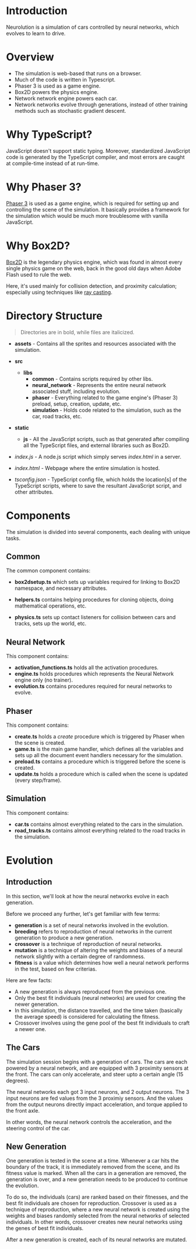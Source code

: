 # Introduction

Neurolution is a simulation of cars controlled by neural networks, which evolves to learn to drive.

# Overview

- The simulation is web-based that runs on a browser.
- Much of the code is written in Typescript.
- Phaser 3 is used as a game engine.
- Box2D powers the physics engine.
- Network network engine powers each car.
- Network networks evolve through generations, instead of other training methods such as stochastic gradient descent.

# Why TypeScript?

JavaScript doesn't support static typing. Moreover, standardized JavaScript code is generated by the TypeScript compiler, and most errors are caught at compile-time instead of at run-time.

# Why Phaser 3?

[Phaser 3](https://phaser.io/phaser3) is used as a game engine, which is required for setting up and controlling the scene of the simulation. It basically provides a framework for the simulation which would be much more troublesome with vanilla JavaScript.

# Why Box2D?

[Box2D](https://box2d.org/) is the legendary physics engine, which was found in almost every single physics game on the web, back in the good old days when Adobe Flash used to rule the web.

Here, it's used mainly for collision detection, and proximity calculation; especially using techniques like [ray casting](https://en.wikipedia.org/wiki/Ray_casting).

# Directory Structure

> Directories are in bold, while files are italicized.

- **assets** - Contains all the sprites and resources associated with the simulation.
- **src**
	- **libs**
		- **common** - Contains scripts required by other libs.
		- **neural_network** - Represents the entire neural network associated stuff, including evolution.
		- **phaser** - Everything related to the game engine's (Phaser 3) preload, setup, creation, update, etc.
		- **simulation** - Holds code related to the simulation, such as the car, road tracks, etc.

- **static**
	- **js** - All the JavaScript scripts, such as that generated after compiling all the TypeScript files, and external libraries such as Box2D.

- *index.js* - A node.js script which simply serves *index.html* in a server.
- *index.html* - Webpage where the entire simulation is hosted.
- *tsconfig.json* - TypeScript config file, which holds the location[s] of the TypeScript scripts, where to save the resultant JavaScript script, and other attributes.

# Components

The simulation is divided into several components, each dealing with unique tasks.

## Common

The common component contains:

- **box2dsetup.ts** which sets up variables required for linking to Box2D namespace, and necessary attributes.

- **helpers.ts** contains helping procedures for cloning objects, doing mathematical operations, etc.

- **physics.ts** sets up contact listeners for collision between cars and tracks, sets up the world, etc.

## Neural Network

This component contains:

- **activation_functions.ts** holds all the activation procedures.
- **engine.ts** holds procedures which represents the Neural Network engine only (no trainer).
- **evolution.ts** contains procedures required for neural networks to evolve.

## Phaser

This component contains:

- **create.ts** holds a *create* procedure which is triggered by Phaser when the scene is created.
- **game.ts** is the main game handler, which defines all the variables and sets up all the document event handlers necessary for the simulation.
- **preload.ts** contains a procedure which is triggered before the scene is created.
- **update.ts** holds a procedure which is called when the scene is updated (every step/frame).

## Simulation

This component contains:

- **car.ts** contains almost everything related to the cars in the simulation.
- **road_tracks.ts** contains almost everything related to the road tracks in the simulation.

# Evolution

## Introduction

In this section, we'll look at how the neural networks evolve in each generation.

Before we proceed any further, let's get familiar with few terms:

- **generation** is a set of neural networks involved in the evolution.
- **breeding** refers to reproduction of neural networks in the current generation to produce a new generation.
- **crossover** is a technique of reproduction of neural networks.
- **mutation** is a technique of altering the weights and biases of a neural network slightly with a certain degree of randomness.
- **fitness** is a value which determines how well a neural network performs in the test, based on few criterias.

Here are few facts:

- A new generation is always reproduced from the previous one.
- Only the best fit individuals (neural networks) are used for creating the newer generation.
- In this simulation, the distance travelled, and the time taken (basically the average speed) is considered for calculating the fitness.
- Crossover involves using the gene pool of the best fit individuals to craft a newer one.

## The Cars

The simulation session begins with a generation of cars. The cars are each powered by a neural network, and are equipped with 3 proximity sensors at the front. The cars can only accelerate, and steer upto a certain angle (15 degrees).

The neural networks each got 3 input neurons, and 2 output neurons. The 3 input neurons are fed values from the 3 proximiy sensors. And the values from the output neurons directly impact acceleration, and torque applied to the front axle.

In other words, the neural network controls the acceleration, and the steering control of the car.

## New Generation

One generation is tested in the scene at a time. Whenever a car hits the boundary of the track, it is immediately removed from the scene, and its fitness value is marked. When all the cars in a generation are removed, the generation is over, and a new generation needs to be produced to continue the evolution.

To do so, the individuals (cars) are ranked based on their fitnesses, and the best fit individuals are chosen for reproduction. Crossover is used as a technique of reproduction, where a new neural network is created using the weights and biases randomly selected from the neural networks of selected individuals. In other words, crossover creates new neural networks using the genes of best fit individuals.

After a new generation is created, each of its neural networks are mutated.